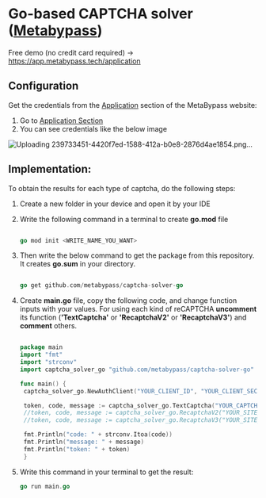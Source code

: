 # Go-based CAPTCHA solver ([Metabypass](https://metabypass.tech))
Free demo (no credit card required) -> https://app.metabypass.tech/application


## Configuration

Get the credentials from the [Application](https://app.metabypass.tech/application) section of the MetaBypass website:

1. Go to [Application Section](https://app.metabypass.tech/application)
2. You can see credentials like the below image



![Uploading 239733451-4420f7ed-1588-412a-b0e8-2876d4ae1854.png…](https://github.com/metabypass/metabypass-python/assets/128980891/4420f7ed-1588-412a-b0e8-2876d4ae1854)


 ## Implementation:

  
To obtain the results for each type of captcha, do the following steps:
   1. Create a new folder in your device and open it by your IDE
       
   2. Write the following command in a terminal to create **go.mod** file
       

      ```go
      
      go mod init <WRITE_NAME_YOU_WANT>
      
      ```
  
   3. Then write the below command to get the package from this repository. It creates **go.sum**  in your directory.
       ``` go

      go get github.com/metabypass/captcha-solver-go
      
       ```

   4. Create **main.go** file, copy the following code, and change function inputs with your values.
      For using each kind of reCAPTCHA **uncomment** its function (**'TextCaptcha'** or **'RecaptchaV2'** or **'RecaptchaV3'**) and **comment**  others.
       ```go

      package main
      import "fmt"
      import "strconv"
      import captcha_solver_go "github.com/metabypass/captcha-solver-go"
      
      func main() {
      	captcha_solver_go.NewAuthClient("YOUR_CLIENT_ID", "YOUR_CLIENT_SECRET", "YOUR_ACCOUNT_EMAIL", "YOUR_ACCOUNT_PASSWORD") // ****CHANGE HERE WITH YOUR VALUE*******
 
      	token, code, message := captcha_solver_go.TextCaptcha("YOUR_CAPTCHA_IMAGE_PATH") // ****CHANGE HERE WITH YOUR VALUE*******
        //token, code, message := captcha_solver_go.RecaptchaV2("YOUR_SITE_KEY","YOUR_SITE_URL") // ****CHANGE HERE WITH YOUR VALUE*******
 	    //token, code, message := captcha_solver_go.RecaptchaV3("YOUR_SITE_KEY","YOUR_SITE_URL") // ****CHANGE HERE WITH YOUR VALUE*******
      
      	fmt.Println("code: " + strconv.Itoa(code))
      	fmt.Println("message: " + message)
      	fmt.Println("token: " + token)
      	}
       ```

   5. Write this command in your terminal to get the result:
       ``` go
       go run main.go
       ```


